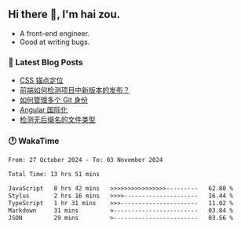 ## Hi there 👋, I'm hai zou.

- A front-end engineer.
- Good at writing bugs.

### 📖 Latest Blog Posts
<!-- BLOG-POST-LIST:START -->
- [CSS 锚点定位](https://blog.izou.top/css/anchor-position/)
- [前端如何检测项目中新版本的发布？](https://blog.izou.top/angular/version-update/)
- [如何管理多个 Git 身份](https://blog.izou.top/git/multi-git-identity/)
- [Angular 国际化](https://blog.izou.top/angular/i18n/)
- [检测无后缀名的文件类型](https://blog.izou.top/js/filetype-check/)
<!-- BLOG-POST-LIST:END -->

### 🕐 WakaTime
<!--START_SECTION:waka-->

```txt
From: 27 October 2024 - To: 03 November 2024

Total Time: 13 hrs 51 mins

JavaScript   8 hrs 42 mins   >>>>>>>>>>>>>>>>---------   62.80 %
Stylus       2 hrs 16 mins   >>>>---------------------   16.44 %
TypeScript   1 hr 31 mins    >>>----------------------   11.02 %
Markdown     31 mins         >------------------------   03.84 %
JSON         29 mins         >------------------------   03.56 %
```

<!--END_SECTION:waka-->
